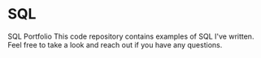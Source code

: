 # SQL
SQL Portfolio
This code repository contains examples of SQL I've written. Feel free to take a look and reach out if you have any questions.
